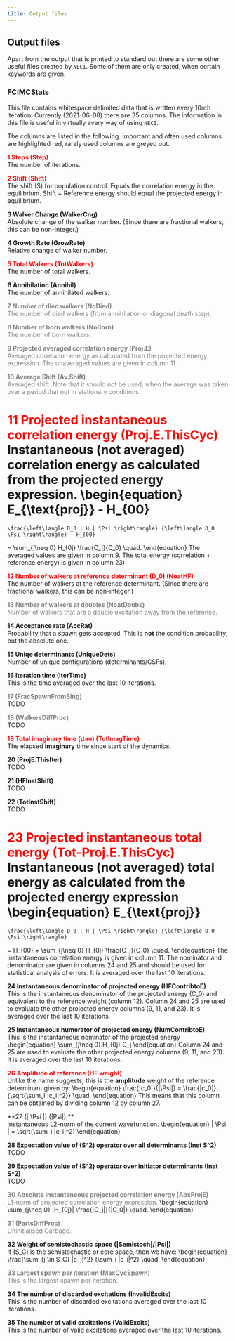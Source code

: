```yaml
---
title: Output files
---
```



## Output files

Apart from the output that is printed to standard out
  there are some other useful files created by `NECI`.
Some of them are only created, when certain keywords are given.

### FCIMCStats

This file contains whitespace delimited data that is written
  every 10nth iteration.
Currently (2021-06-08) there are 35 columns.
The information in this file is useful in virtually every way of using `NECI`.

The columns are listed in the following.
Important and often used columns are highlighted red,
rarely used columns are greyed out.

**<span style="color: red">1 Steps (Step)</span>**<br>
The number of iterations.

**<span style="color: red">2 Shift (Shift)</span>**<br>
The shift \(S\) for population control. Equals the correlation
energy in the equilibrium.
Shift + Reference energy should equal the projected energy in equilibrium.

**3 Walker Change (WalkerCng)**<br>
Absolute change of the walker number.
(Since there are fractional walkers, this can be non-integer.)

**4 Growth Rate (GrowRate)**<br>
Relative change of walker number.

**<span style="color: red">5 Total Walkers (TotWalkers)</span>**<br>
The number of total walkers.

**6 Annihilation (Annihil)**<br>
The number of annihilated walkers.

**<span style="color: gray">7 Number of died walkers (NoDied)</span>**<br>
<span style="color: gray">The number of died walkers (from annihilation or diagonal death step).</span>

**<span style="color: gray">8 Number of born walkers (NoBorn)</span>**<br>
<span style="color: gray">The number of born walkers.</span>

**<span style="color: gray">9 Projected averaged correlation energy (Proj.E)</span>**<br>
<span style="color: gray">Averaged correlation energy as calculated from the projected energy expression.  The unaveraged values are given in column 11.</span>

**<span style="color: gray">10 Average Shift (Av.Shift)</span>**<br>
<span style="color: gray">Averaged shift.  Note that it should not be used, when the average was taken over a period that not in stationary conditions.</span>


**<span style="color: red">11 Projected instantaneous correlation energy (Proj.E.ThisCyc)</span>**<br>
Instantaneous (not averaged) correlation energy as calculated
from the projected energy expression.
\begin{equation}
    E_{\text{proj}} - H_{00}
  =
    \frac{\left\langle D_0 | H | \Psi \right\rangle} {\left\langle D_0  \Psi \right\rangle} - H_{00}
  =
    \sum_{j\neq 0} H_{0j} \frac{C_j}{C_0} \quad.
\end{equation}
The averaged values are given in column 9.
The total energy (correlation + reference energy) is given in column 23)

**<span style="color: red">12 Number of walkers at reference determinant \(D_0\) (NoatHF)</span>**<br>
The number of walkers at the reference determinant.
(Since there are fractional walkers, this can be non-integer.)

<!-- Unimportant -->
**<span style="color: gray">13 Number of walkers at doubles (NoatDoubs)</span>**<br>
<span style="color: gray">Number of walkers that are a double excitation away from the reference.</span>

**14 Acceptance rate (AccRat)**<br>
Probability that a spawn gets accepted.
This is **not** the condition probability, but the absolute one.

**15 Uniqe determinants (UniqueDets)**<br>
Number of unique configurations (determinants/CSFs).

**16 Iteration time (IterTime)**<br>
This is the time averaged over the last 10 iterations.

<!-- Unimportant -->
**<span style="color: gray">17 (FracSpawnFromSing)</span>**<br>
TODO

<!-- Unimportant -->
**<span style="color: gray">18 (WalkersDiffProc)</span>**<br>
TODO

**<span style="color: red">19 Total imaginary time \(\tau\) (TotImagTime)</span>**<br>
The elapsed **imaginary** time since start of the dynamics.

<!-- Confirm -->
<!-- Broken -->
**20 (ProjE.ThisIter)**<br>
TODO

<!-- Unimportant -->
**21 (HFInstShift)**<br>
TODO
<!-- Ask Khaldoon -->

<!-- Unimportant -->
**22 (TotInstShift)**<br>
TODO
<!-- Ask Khaldoon -->

**<span style="color: red">23 Projected instantaneous total energy (Tot-Proj.E.ThisCyc)</span>**<br>
Instantaneous (not averaged) total energy as calculated
from the projected energy expression
\begin{equation}
    E_{\text{proj}}
  =
    \frac{\left\langle D_0 | H | \Psi \right\rangle} {\left\langle D_0  \Psi \right\rangle}
  =
    H_{00} + \sum_{j\neq 0} H_{0j} \frac{C_j}{C_0} \quad.
\end{equation}
The instantaneous correlation energy is given in column 11.
The nominator and denominator are given in columns 24 and 25 and should be
used for statistical analysis of errors.
It is averaged over the last 10 iterations.

**24 Instantaneous denominator of projected energy (HFContribtoE)**<br>
This is the instantaneous denominator of the projected energy \(C_0\)
  and equivalent to the reference weight (column 12).
Column 24 and 25 are used to evaluate the other projected energy columns
  (9, 11, and 23).
It is averaged over the last 10 iterations.

**25 Instantaneous numerator of projected energy (NumContribtoE)**<br>
This is the instantaneous nominator of the projected energy
  \begin{equation}
    \sum_{j\neq 0} H_{0j} C_j
  \end{equation}
Column 24 and 25 are used to evaluate the other projected energy columns
  (9, 11, and 23).
It is averaged over the last 10 iterations.


<!-- Confirm -->
**<span style="color: red">26 Amplitude of reference (HF weight)</span>**<br>
Unlike the name suggests, this is the **amplitude** weight of the reference determinant
  given by:
  \begin{equation}
      \frac{|c_0|}{|\Psi|}
    =
      \frac{|c_0|}{\sqrt{\sum_i |c_i|^2}}
    \quad.
  \end{equation}
This means that this column can be obtained by dividing column 12 by column 27.

**27 \(| \Psi |\) (|Psi|) **<br>
Instantaneous L2-norm of the current wavefunction.
\begin{equation}
  | \Psi | = \sqrt{\sum_i |c_i|^2}
\end{equation}

<!-- Broken  -->
<!-- Confirm -->
**28 Expectation value of \(S^2\) operator over all determinants (Inst S^2)**<br>
TODO

<!-- Broken  -->
<!-- Confirm -->
**29 Expectation value of \(S^2\) operator over initiator determinants (Inst S^2)**<br>
TODO

<!-- Unimportant -->
<!-- Confirm -->
**<span style="color: gray">30 Absolute instantaneous projected correlation energy (AbsProjE)</span>**<br>
<span style="color: gray">L1-norm of projected correlation energy expression.</span>
\begin{equation}
  \sum_{j\neq 0} |H_{0j}| \frac{|C_j|}{|C_0|} \quad.
\end{equation}

<!-- Unimportant -->
<!-- Uninitialised Garbage -->
**<span style="color: gray">31 (PartsDiffProc)</span>**<br>
<span style="color: gray">Uninitialised Garbage.</span>

**32 Weight of semistochastic space (|Semistoch|/|Psi|)**<br>
If \(S_C\) is the semistochastic or core space, then we have:
\begin{equation}
  \frac{\sum_{j \in S_C} |c_j|^2} {\sum_i |c_i|^2} \quad.
\end{equation}

<!-- Unimportant -->
**<span style="color: gray">33 Largest spawn per iteration (MaxCycSpawn)</span>**<br>
<span style="color: gray">This is the largest spawn per iteration.</span>

**34 The number of discarded excitations (InvalidExcits)**<br>
This is the number of discarded excitations averaged over the last 10 iterations.

**35 The number of valid excitations (ValidExcits)**<br>
This is the number of valid excitations averaged over the last 10 iterations.
